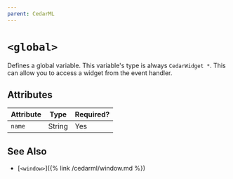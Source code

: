 ```yaml
---
parent: CedarML
---
```

# `<global>`
Defines a global variable. This variable's type is always `CedarWidget *`. This
can allow you to access a widget from the event handler.

## Attributes

| Attribute | Type     | Required? |
|-----------|----------|-----------|
| `name`    | String   | Yes       |

## See Also
- [`<window>`]({% link /cedarml/window.md %})
